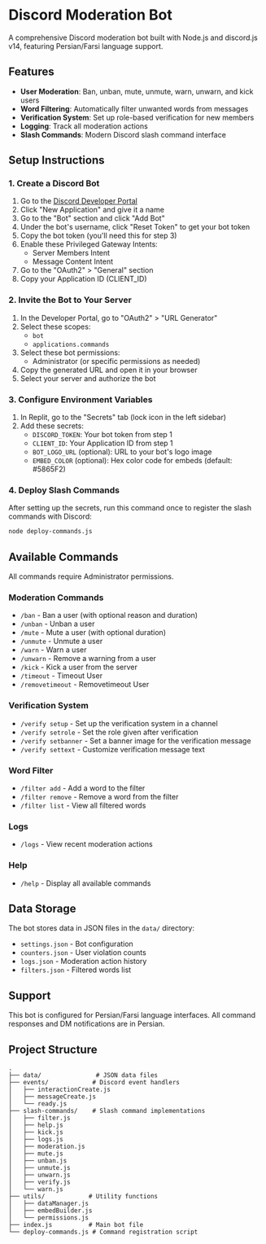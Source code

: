 # Discord Moderation Bot

A comprehensive Discord moderation bot built with Node.js and discord.js v14, featuring Persian/Farsi language support.

## Features

- **User Moderation**: Ban, unban, mute, unmute, warn, unwarn, and kick users
- **Word Filtering**: Automatically filter unwanted words from messages
- **Verification System**: Set up role-based verification for new members
- **Logging**: Track all moderation actions
- **Slash Commands**: Modern Discord slash command interface

## Setup Instructions

### 1. Create a Discord Bot

1. Go to the [Discord Developer Portal](https://discord.com/developers/applications)
2. Click "New Application" and give it a name
3. Go to the "Bot" section and click "Add Bot"
4. Under the bot's username, click "Reset Token" to get your bot token
5. Copy the bot token (you'll need this for step 3)
6. Enable these Privileged Gateway Intents:
   - Server Members Intent
   - Message Content Intent
7. Go to the "OAuth2" > "General" section
8. Copy your Application ID (CLIENT_ID)

### 2. Invite the Bot to Your Server

1. In the Developer Portal, go to "OAuth2" > "URL Generator"
2. Select these scopes:
   - `bot`
   - `applications.commands`
3. Select these bot permissions:
   - Administrator (or specific permissions as needed)
4. Copy the generated URL and open it in your browser
5. Select your server and authorize the bot

### 3. Configure Environment Variables

1. In Replit, go to the "Secrets" tab (lock icon in the left sidebar)
2. Add these secrets:
   - `DISCORD_TOKEN`: Your bot token from step 1
   - `CLIENT_ID`: Your Application ID from step 1
   - `BOT_LOGO_URL` (optional): URL to your bot's logo image
   - `EMBED_COLOR` (optional): Hex color code for embeds (default: #5865F2)

### 4. Deploy Slash Commands

After setting up the secrets, run this command once to register the slash commands with Discord:

```bash
node deploy-commands.js
```

## Available Commands

All commands require Administrator permissions.

### Moderation Commands
- `/ban` - Ban a user (with optional reason and duration)
- `/unban` - Unban a user
- `/mute` - Mute a user (with optional duration)
- `/unmute` - Unmute a user
- `/warn` - Warn a user
- `/unwarn` - Remove a warning from a user
- `/kick` - Kick a user from the server
- `/timeout` - Timeout User
- `/removetimeout` - Removetimeout User

### Verification System
- `/verify setup` - Set up the verification system in a channel
- `/verify setrole` - Set the role given after verification
- `/verify setbanner` - Set a banner image for the verification message
- `/verify settext` - Customize verification message text

### Word Filter
- `/filter add` - Add a word to the filter
- `/filter remove` - Remove a word from the filter
- `/filter list` - View all filtered words

### Logs
- `/logs` - View recent moderation actions

### Help
- `/help` - Display all available commands

## Data Storage

The bot stores data in JSON files in the `data/` directory:
- `settings.json` - Bot configuration
- `counters.json` - User violation counts
- `logs.json` - Moderation action history
- `filters.json` - Filtered words list

## Support

This bot is configured for Persian/Farsi language interfaces. All command responses and DM notifications are in Persian.

## Project Structure

```
.
├── data/               # JSON data files
├── events/            # Discord event handlers
│   ├── interactionCreate.js
│   ├── messageCreate.js
│   └── ready.js
├── slash-commands/    # Slash command implementations
│   ├── filter.js
│   ├── help.js
│   ├── kick.js
│   ├── logs.js
│   ├── moderation.js
│   ├── mute.js
│   ├── unban.js
│   ├── unmute.js
│   ├── unwarn.js
│   ├── verify.js
│   └── warn.js
├── utils/            # Utility functions
│   ├── dataManager.js
│   ├── embedBuilder.js
│   └── permissions.js
├── index.js          # Main bot file
└── deploy-commands.js # Command registration script
```

